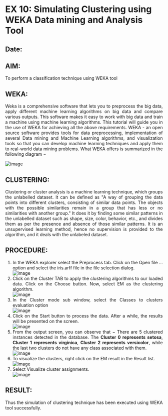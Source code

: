# EX 10: Simulating Clustering using WEKA Data mining and Analysis Tool
## Date: 
## AIM:
To perform a classification technique using WEKA tool
## WEKA:
<div align="justify">
Weka is a comprehensive software that lets you to preprocess the big data, apply different machine learning algorithms on big data and compare various outputs. This software makes it easy to work with big data and train a machine using machine learning algorithms. This tutorial will guide you in the use of WEKA for achieving all the above requirements.
WEKA - an open source software provides tools for data preprocessing, implementation of several Data mining and Machine Learning algorithms, and visualization tools so that you can develop machine learning techniques and apply them to real-world data mining problems. What WEKA offers is summarized in the following diagram −

  ![image](https://github.com/dineshgl/EX-9-Simulating-Classification-using-WEKA-Tool/assets/143793356/c3702dff-f72d-4ba1-9cca-eb444358ab21)

## CLUSTERING:
<div align="justify">
Clustering or cluster analysis is a machine learning technique, which groups the unlabelled dataset. It can be defined as "A way of grouping the data points into different clusters, consisting of similar data points. The objects with the possible similarities remain in a group that has less or no similarities with another group." It does it by finding some similar patterns in the unlabelled dataset such as shape, size, color, behavior, etc., and divides them as per the presence and absence of those similar patterns. It is an unsupervised learning method, hence no supervision is provided to the algorithm, and it deals with the unlabeled dataset.

## PROCEDURE:
1. In the WEKA explorer select the Preprocess tab. Click on the Open file ... option and select the iris.arff file in the file selection dialog. <br>
![image](https://github.com/dineshgl/EX-10-Simulating-Clustering-using-WEKA-Data-mining-and-Analysis-Tool/assets/143793356/bd6df0b2-51db-4cee-a6f7-33152b2aac12)
2. Click on the Cluster TAB to apply the clustering algorithms to our loaded data. Click on the Choose button. Now, select EM as the clustering algorithm. <br>
![image](https://github.com/dineshgl/EX-10-Simulating-Clustering-using-WEKA-Data-mining-and-Analysis-Tool/assets/143793356/34796748-9934-4cf0-9ce9-9b8204adb904)
3. In the Cluster mode sub window, select the Classes to clusters evaluation option <br>
![image](https://github.com/dineshgl/EX-10-Simulating-Clustering-using-WEKA-Data-mining-and-Analysis-Tool/assets/143793356/658892f7-e190-4264-a5ae-175bb6e64a2b)
4. Click on the Start button to process the data. After a while, the results will be presented on the screen. <br>
![image](https://github.com/dineshgl/EX-10-Simulating-Clustering-using-WEKA-Data-mining-and-Analysis-Tool/assets/143793356/a9b44cbc-15db-4821-8dc7-7a22cd5999a4)
5. From the output screen, you can observe that − There are 5 clustered instances detected in the database. The **Cluster 0 represents setosa**, **Cluster 1 represents virginica**, **Cluster 2 represents versicolor**, while the last two clusters do not have any class associated with them. <br>
![image](https://github.com/dineshgl/EX-10-Simulating-Clustering-using-WEKA-Data-mining-and-Analysis-Tool/assets/143793356/5e2ee384-d8fc-45c3-ac20-fb716fd8cf5b)
6. To visualize the clusters, right click on the EM result in the Result list. <br>
![image](https://github.com/dineshgl/EX-10-Simulating-Clustering-using-WEKA-Data-mining-and-Analysis-Tool/assets/143793356/4078b056-ad78-4f6d-b86c-a1dc8e8b9f9e)
7. Select Visualize cluster assignments.<br>
![image](https://github.com/dineshgl/EX-10-Simulating-Clustering-using-WEKA-Data-mining-and-Analysis-Tool/assets/143793356/b28a21b1-4965-412f-8ac2-b8cdc079b703)

## RESULT:
Thus the simulation of clustering technique has been executed using WEKA tool successfully.
